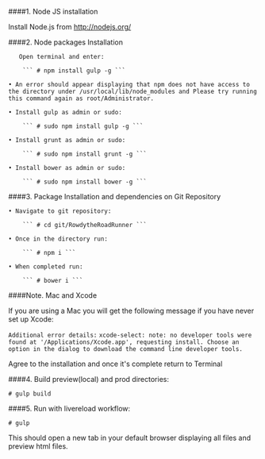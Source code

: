####1. Node JS installation

Install Node.js from http://nodejs.org/

####2. Node packages Installation

	   Open terminal and enter:
    
		``` # npm install gulp -g ```
        
	• An error should appear displaying that npm does not have access to the directory under /usr/local/lib/node_modules and Please try running this command again as root/Administrator.
    
	• Install gulp as admin or sudo:
    
		``` # sudo npm install gulp -g ```
        
	• Install grunt as admin or sudo:
    
		``` # sudo npm install grunt -g ```
        
	• Install bower as admin or sudo:
    
		``` # sudo npm install bower -g ```

####3. Package Installation and dependencies on Git Repository

	• Navigate to git repository: 
    
		``` # cd git/RowdytheRoadRunner ```
        
	• Once in the directory run:
    
		``` # npm i ```
        
	• When completed run:
    
		``` # bower i ```
	
####Note. Mac and Xcode

If you are using a Mac you will get the following message if you have never set up Xcode:

``` Additional error details: ```
``` xcode-select: note: no developer tools were found at '/Applications/Xcode.app', requesting install. Choose an option in the dialog to download the command line developer tools. ```

Agree to the installation and once it's complete return to Terminal


####4. Build preview(local) and prod directories:

``` # gulp build ```

####5. Run with livereload workflow:

``` # gulp  ```

This should open a new tab in your default browser displaying all files and preview html files.

